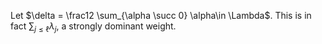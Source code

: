 Let $\delta = \frac12 \sum_{\alpha \succ 0} \alpha\in \Lambda$. This is in fact $\sum_{j\leq \ell} \lambda_j$, a strongly dominant weight.